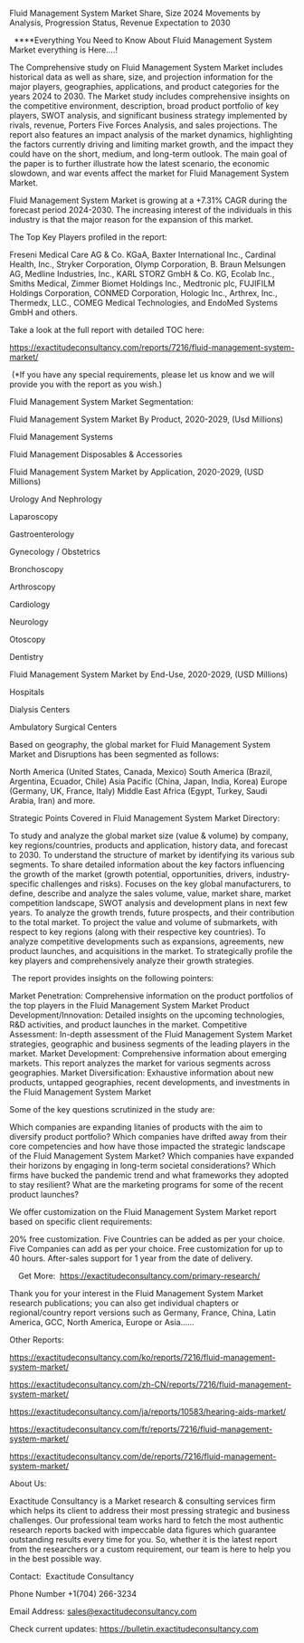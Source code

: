 Fluid Management System Market Share, Size 2024 Movements by Analysis, Progression Status, Revenue Expectation to 2030

  ****Everything You Need to Know About Fluid Management System Market everything is Here....!

The Comprehensive study on Fluid Management System Market includes historical data as well as share, size, and projection information for the major players, geographies, applications, and product categories for the years 2024 to 2030. The Market study includes comprehensive insights on the competitive environment, description, broad product portfolio of key players, SWOT analysis, and significant business strategy implemented by rivals, revenue, Porters Five Forces Analysis, and sales projections. The report also features an impact analysis of the market dynamics, highlighting the factors currently driving and limiting market growth, and the impact they could have on the short, medium, and long-term outlook. The main goal of the paper is to further illustrate how the latest scenario, the economic slowdown, and war events affect the market for Fluid Management System Market.

Fluid Management System Market is growing at a +7.31% CAGR during the forecast period 2024-2030. The increasing interest of the individuals in this industry is that the major reason for the expansion of this market.

The Top Key Players profiled in the report: 

Freseni Medical Care AG & Co. KGaA, Baxter International Inc., Cardinal Health, Inc., Stryker Corporation, Olymp Corporation, B. Braun Melsungen AG, Medline Industries, Inc., KARL STORZ GmbH & Co. KG, Ecolab Inc., Smiths Medical, Zimmer Biomet Holdings Inc., Medtronic plc, FUJIFILM Holdings Corporation, CONMED Corporation, Hologic Inc., Arthrex, Inc., Thermedx, LLC., COMEG Medical Technologies, and EndoMed Systems GmbH and others.

Take a look at the full report with detailed TOC here:

https://exactitudeconsultancy.com/reports/7216/fluid-management-system-market/

 (*If you have any special requirements, please let us know and we will provide you with the report as you wish.)

Fluid Management System Market Segmentation:

Fluid Management System Market By Product, 2020-2029, (Usd Millions)

Fluid Management Systems

Fluid Management Disposables & Accessories

Fluid Management System Market by Application, 2020-2029, (USD Millions)

Urology And Nephrology

Laparoscopy

Gastroenterology

Gynecology / Obstetrics

Bronchoscopy

Arthroscopy

Cardiology

Neurology

Otoscopy

Dentistry

Fluid Management System Market by End-Use, 2020-2029, (USD Millions)

Hospitals

Dialysis Centers

Ambulatory Surgical Centers

Based on geography, the global market for Fluid Management System Market and Disruptions has been segmented as follows:

North America (United States, Canada, Mexico)
South America (Brazil, Argentina, Ecuador, Chile)
Asia Pacific (China, Japan, India, Korea)
Europe (Germany, UK, France, Italy)
Middle East Africa (Egypt, Turkey, Saudi Arabia, Iran) and more.

Strategic Points Covered in Fluid Management System Market Directory:

To study and analyze the global market size (value & volume) by company, key regions/countries, products and application, history data, and forecast to 2030.
To understand the structure of market by identifying its various sub segments.
To share detailed information about the key factors influencing the growth of the market (growth potential, opportunities, drivers, industry-specific challenges and risks).
Focuses on the key global manufacturers, to define, describe and analyze the sales volume, value, market share, market competition landscape, SWOT analysis and development plans in next few years.
To analyze the growth trends, future prospects, and their contribution to the total market.
To project the value and volume of submarkets, with respect to key regions (along with their respective key countries).
To analyze competitive developments such as expansions, agreements, new product launches, and acquisitions in the market.
To strategically profile the key players and comprehensively analyze their growth strategies.

 The report provides insights on the following pointers:

Market Penetration: Comprehensive information on the product portfolios of the top players in the Fluid Management System Market
Product Development/Innovation: Detailed insights on the upcoming technologies, R&D activities, and product launches in the market.
Competitive Assessment: In-depth assessment of the Fluid Management System Market strategies, geographic and business segments of the leading players in the market.
Market Development: Comprehensive information about emerging markets. This report analyzes the market for various segments across geographies.
Market Diversification: Exhaustive information about new products, untapped geographies, recent developments, and investments in the Fluid Management System Market

Some of the key questions scrutinized in the study are:

Which companies are expanding litanies of products with the aim to diversify product portfolio?
Which companies have drifted away from their core competencies and how have those impacted the strategic landscape of the Fluid Management System Market?
Which companies have expanded their horizons by engaging in long-term societal considerations?
Which firms have bucked the pandemic trend and what frameworks they adopted to stay resilient?
What are the marketing programs for some of the recent product launches?

We offer customization on the Fluid Management System Market report based on specific client requirements:

20% free customization.
Five Countries can be added as per your choice.
Five Companies can add as per your choice.
Free customization for up to 40 hours.
After-sales support for 1 year from the date of delivery.

    Get More:  https://exactitudeconsultancy.com/primary-research/

Thank you for your interest in the Fluid Management System Market research publications; you can also get individual chapters or regional/country report versions such as Germany, France, China, Latin America, GCC, North America, Europe or Asia……

Other Reports:

https://exactitudeconsultancy.com/ko/reports/7216/fluid-management-system-market/

https://exactitudeconsultancy.com/zh-CN/reports/7216/fluid-management-system-market/

https://exactitudeconsultancy.com/ja/reports/10583/hearing-aids-market/

https://exactitudeconsultancy.com/fr/reports/7216/fluid-management-system-market/

https://exactitudeconsultancy.com/de/reports/7216/fluid-management-system-market/

About Us:

Exactitude Consultancy is a Market research & consulting services firm which helps its client to address their most pressing strategic and business challenges. Our professional team works hard to fetch the most authentic research reports backed with impeccable data figures which guarantee outstanding results every time for you. So, whether it is the latest report from the researchers or a custom requirement, our team is here to help you in the best possible way.

Contact:  Exactitude Consultancy

Phone Number +1(704) 266-3234

Email Address: sales@exactitudeconsultancy.com

Check current updates: https://bulletin.exactitudeconsultancy.com





